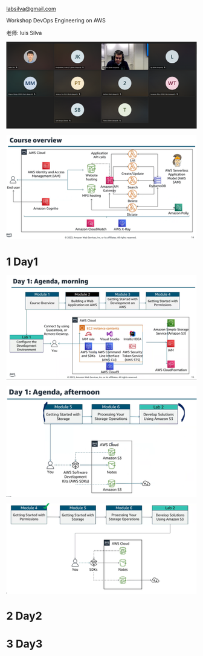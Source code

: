 
[labsilva@gmail.com](mailto:labsilva@gmail.com "mailto:labsilva@gmail.com")

Workshop 
DevOps Engineering on AWS


老师: luis Silva 

![](image/Pasted%20image%2020241002151309.png)



![](image/Pasted%20image%2020241002102636.png)


# 1 Day1


![](image/Pasted%20image%2020241002103825.png)


![](image/Pasted%20image%2020241002104217.png)

![](image/Pasted%20image%2020241002151731.png)

# 2 Day2




# 3 Day3 




